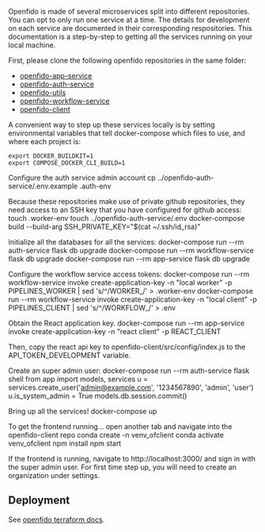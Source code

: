 Openfido is made of several microservices split into different repositories. You can opt to only run one service at a time. The details for development on each service are documented in their corresponding respositories. This documentation is a step-by-step to getting all the services running on your local machine.

First, please clone the following openfido repositories in the same folder:
* [openfido-app-service](https://github.com/slacgismo/openfido-app-service)
* [openfido-auth-service](https://github.com/slacgismo/openfido-auth-service)
* [openfido-utils](https://github.com/slacgismo/openfido-utils)
* [openfido-workflow-service](https://github.com/slacgismo/openfido-workflow-service)
* [openfido-client](https://github.com/slacgismo/openfido-client)

A convenient way to step up these services locally is by setting environmental variables that tell docker-compose which files to use, and where each project is:

    export DOCKER_BUILDKIT=1
    export COMPOSE_DOCKER_CLI_BUILD=1

Configure the auth service admin account
    cp ../openfido-auth-service/.env.example .auth-env

Because these repositories make use of private github repositories, they
need access to an SSH key that you have configured for github access:
    touch .worker-env
    touch ../openfido-auth-service/.env
    docker-compose build --build-arg SSH_PRIVATE_KEY="$(cat ~/.ssh/id_rsa)"

Initialize all the databases for all the services:
    docker-compose run --rm auth-service flask db upgrade
    docker-compose run --rm workflow-service flask db upgrade 
    docker-compose run --rm app-service flask db upgrade

Configure the workflow service access tokens:
    docker-compose run --rm workflow-service invoke create-application-key -n "local worker" -p PIPELINES_WORKER | sed 's/^/WORKER_/' > .worker-env
    docker-compose run --rm workflow-service invoke create-application-key -n "local client" -p PIPELINES_CLIENT | sed 's/^/WORKFLOW_/' > .env

Obtain the React application key.
    docker-compose run --rm app-service invoke create-application-key -n "react client" -p REACT_CLIENT

Then, copy the react api key to openfido-client/src/config/index.js to the API_TOKEN_DEVELOPMENT variable.

Create an super admin user:
    docker-compose run --rm auth-service flask shell
    from app import models, services
    u = services.create_user('admin@example.com', '1234567890', 'admin', 'user')
    u.is_system_admin = True
    models.db.session.commit()

Bring up all the services!
    docker-compose up

To get the frontend running...
open another tab and navigate into the openfido-client repo
    conda create -n venv_ofclient
    conda activate venv_ofclient
    npm install
    npm start

If the frontend is running, navigate to http://localhost:3000/ and sign in with the super admin user. For first time step up, you will need to create an organization under settings.


## Deployment

See [openfido terraform docs](https://github.com/slacgismo/openfido/blob/master/terraform/provisioning.md).
